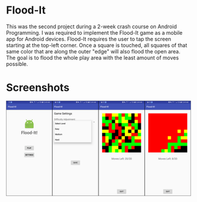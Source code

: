 # Flood-It
This was the second project during a 2-week crash course on Android 
Programming. I was required to implement the Flood-It game as a mobile
app for Android devices. Flood-It requires the user to tap the screen
starting at the top-left corner. Once a square is touched, all squares
of that same color that are along the outer "edge" will also flood the
open area. The goal is to flood the whole play area with the least amount
of moves possible.

# Screenshots

![Alt text](https://github.com/Falcon-Punch/Flood-It/blob/master/Flood.jpg?raw=true "FloodIt Screenshot")
